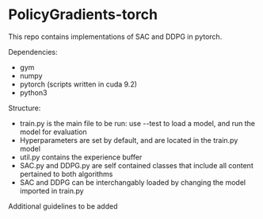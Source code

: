 # PolicyGradients-torch
This repo contains implementations of SAC and DDPG in pytorch. 

Dependencies:
- gym
- numpy
- pytorch (scripts written in cuda 9.2)
- python3

Structure:
- train.py is the main file to be run: use --test to load a model, and run the model for evaluation
- Hyperparameters are set by default, and are located in the train.py model
- util.py contains the experience buffer
- SAC.py and DDPG.py are self contained classes that include all content pertained to both algorithms
- SAC and DDPG can be interchangably loaded by changing the model imported in train.py

Additional guidelines to be added 
